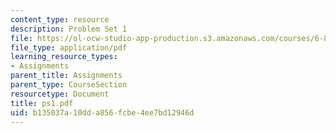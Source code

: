 ```yaml
---
content_type: resource
description: Problem Set 1
file: https://ol-ocw-studio-app-production.s3.amazonaws.com/courses/6-829-computer-networks-fall-2002/b135037a10dda856fcbe4ee7bd12946d_ps1.pdf
file_type: application/pdf
learning_resource_types:
- Assignments
parent_title: Assignments
parent_type: CourseSection
resourcetype: Document
title: ps1.pdf
uid: b135037a-10dd-a856-fcbe-4ee7bd12946d
---
```

